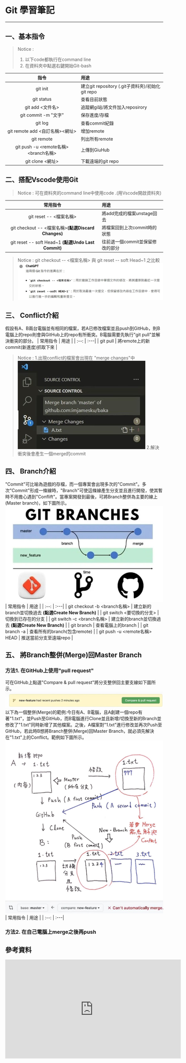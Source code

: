# Git 學習筆記
---
## 一、基本指令
> Notice :
> 1. 以下code都執行在command line
> 2. 在資料夾中點選右鍵開始Git-bash

| 指令 | 用途 |
| :--: | :---|
| git init | 建立git repository (.git子資料夾)/初始化git repo |
| git status | 查看目前狀態|
| git add <文件名>| 追蹤網gi站/將文件加入reposirory |
| git commit -m "文字"| 保存進度/存檔 |
| git log | 查看commit紀錄 |
| git remote add <自訂名稱><網址> | 增加remote |
| git remote | 列出所有remote |
| git push -u <remote名稱><branch名稱> | 上傳到GiuHub |
| git clone <網址> | 下載遠端的git repo |

## 二、搭配Vscode使用Git
> Notice : 可在資料夾的command line中使用code .(用Vscode開啟資料夾)

| 常用指令 | 用途 |
| :--: | :---|
| git reset -- <檔案名稱> | 將add完成的檔案unstage回去 |
| git checkout -- <檔案名稱>**(點選Discard Changes)**　| 將檔案回到上次commit時的狀態 |
| git reset -- soft Head~1 **(點選Undo Last Commit)** | 往前退一個commit並保留修改的部分 |

> Notice : git checkout -- <檔案名稱> 與 git reset -- soft Head~1 之比較
![compare.jpg](..\images\git\compare.jpg)

## 三、 Conflict介紹
假設有A、B兩台電腦並有相同的檔案，若A已修改檔案並且push到GitHub，則B電腦上的repo則會與GitHub上的repo有所衝突。B電腦需要先執行"git pull"並解決衝突的部分。
| 常用指令 | 用途 |
| :--: | :---|
| git pull | 將remote上的新commit(新進度)抓取下來 |

> Notice :
> 1.出現conflict的檔案會出現在 "merge changes"中
> ![merge.jpg](..\images\git\merge.jpg)
> 2.解決衝突後會產生一個merge的commit
## 四、 Branch介紹
"Commit"可比喻為遊戲的存檔，而一個專案會出現多次的"Commit"。多次"Commit"形成一條線時，"Branch"可使這條線產生分支並且進行開發，使其暫時不用擔心遇到"Conflift"。當專案開發到最後，可將Branch整併為主要的線上(Master branch)，如下圖所示。
![branch.jpg](..\images\git\branch.jpg)
| 常用指令 | 用途 |
| :--: | :---|
| git checkout -b <branch名稱> | 建立新的branch並切換過去 **(點選Create New Branch)** |
| git switch <要切換的分支> | 切換到已存在的分支 |
| git switch -c <branch名稱> | 建立新的branch並切換過去 **(點選Create New Branch)** |
| git branch | 查看電腦上的branch |
| git branch -a | 查看所有的branch(包含remote) |
| git push -u <remote名稱> HEAD | 推送當前分支至遠端repo |
## 五、 將Branch整併(Merge)回Master Branch
### 方法1. 在GitHub上使用"pull request"
可在GitHub上點選"Compare & pull request"將分支整併回主要支線如下圖所示。
![pull-request.jpg](..\images\git\pull-request.jpg)
以下為一個整併(Merge)的範例:今日有A、B電腦，且A創建一個repo有著"1.txt"，並Push至GitHub，而B電腦進行Clone並且新增/切換至新的Branch並修改了"1.txt"同時新增了其他檔案。之後，A檔案對"1.txt"進行修改並再次Push至GitHub，若此時B想將Branch整併(Merge)回Master Branch，就必須先解決在"1.txt"上的Conflict。範例如下圖所示。
![example.jpg](..\images\git\example.jpg)
![cant-merge.jpg](..\images\git\cant-merge.jpg)
| 常用指令 | 用途 |
| :--: | :---|
### 方法2. 在自己電腦上merge之後再push

## 參考資料

<iframe width="560" height="315" src="https://www.youtube.com/embed/Zd5jSDRjWfA?si=1P4nLWiyTm4iv7hn" title="YouTube video player" frameborder="0" allow="accelerometer; autoplay; clipboard-write; encrypted-media; gyroscope; picture-in-picture; web-share" referrerpolicy="strict-origin-when-cross-origin" allowfullscreen></iframe>